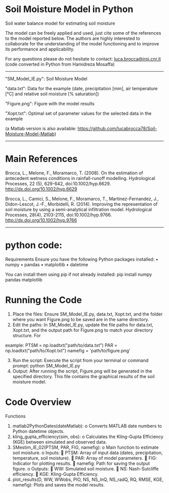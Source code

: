 # Soil Moisture Model in Python
Soil water balance model for estimating soil moisture

The model can be freely applied and used, just cite some of the references to the model reported below.
The authors are highly interested to collaborate for the understanding of the model functioning and to improve its performance and applicability.

For any questions please do not hesitate to contact:
luca.brocca@irpi.cnr.it
(code converted in Python from Hamidreza Mosaffa)

-------------------------------------------

"SM_Model_IE.py": Soil Moisture Model

"data.txt": Data for the example (date, precipitation [mm], air temperature [°C] and relative soil moisture [% saturation])

"Figure.png": Figure with the model results

"Xopt.txt": Optimal set of parameter values for the selected data in the example

(a Matlab version is also available: https://github.com/lucabrocca78/Soil-Moisture-Model-Matlab)

-------------------------------------------

# Main References
Brocca, L., Melone, F., Moramarco, T. (2008). On the estimation of antecedent wetness conditions in rainfall-runoff modelling. Hydrological Processes, 22 (5), 629-642, doi:10.1002/hyp.6629. http://dx.doi.org/10.1002/hyp.6629

Brocca, L., Camici, S., Melone, F., Moramarco, T., Martinez-Fernandez, J., Didon-Lescot, J.-F., Morbidelli, R. (2014). Improving the representation of soil moisture by using a semi-analytical infiltration model. Hydrological Processes, 28(4), 2103-2115, doi:10.1002/hyp.9766. http://dx.doi.org/10.1002/hyp.9766

------
# python code: 

Requirements
Ensure you have the following Python packages installed:
•	numpy
•	pandas
•	matplotlib
•	datetime

You can install them using pip if not already installed:
pip install numpy pandas matplotlib

# Running the Code
1.	Place the files: Ensure SM_Model_IE.py, data.txt, Xopt.txt, and the folder where you want Figure.png to be saved are in the same directory.
2.	Edit the paths: In SM_Model_IE.py, update the file paths for data.txt, Xopt.txt, and the output path for Figure.png to match your directory structure. For

example:
PTSM = np.loadtxt("path/to/data.txt")
PAR = np.loadtxt("path/to/Xopt.txt")
namefig = 'path/to/figure.png'

3.	Run the script: Execute the script from your terminal or command prompt:
python SM_Model_IE.py
4.	Output: After running the script, Figure.png will be generated in the specified directory. This file contains the graphical results of the soil moisture model.

# Code Overview
Functions
1.	matlab2PythonDates(dateMatlab):
o	Converts MATLAB date numbers to Python datetime objects.
2.	kling_gupta_efficiency(sim, obs):
o	Calculates the Kling-Gupta Efficiency (KGE) between simulated and observed data.
3.	SMestim_IE_02(PTSM, PAR, FIG, namefig):
o	Main function to estimate soil moisture.
o	Inputs:
	PTSM: Array of input data (dates, precipitation, temperature, soil moisture).
	PAR: Array of model parameters.
	FIG: Indicator for plotting results.
	namefig: Path for saving the output figure.
o	Outputs:
	WW: Simulated soil moisture.
	NS: Nash-Sutcliffe efficiency.
	KGE: Kling-Gupta Efficiency.
5.	plot_results(D, WW, WWobs, PIO, NS, NS_lnQ, NS_radQ, RQ, RMSE, KGE, namefig): Plots and saves the model results.

